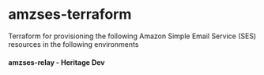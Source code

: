 # amzses-terraform

Terraform for provisioning the following Amazon Simple Email Service (SES) resources in the following environments

#### amzses-relay - Heritage Dev
